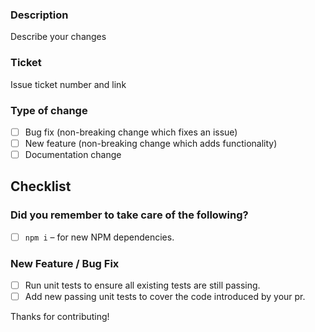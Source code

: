 ### Description
Describe your changes
### Ticket
Issue ticket number and link
### Type of change
- [ ] Bug fix (non-breaking change which fixes an issue)
- [ ] New feature (non-breaking change which adds functionality)
- [ ] Documentation change
## Checklist
### Did you remember to take care of the following?
- [ ] `npm i` – for new NPM dependencies.
### New Feature / Bug Fix
- [ ] Run unit tests to ensure all existing tests are still passing.
- [ ] Add new passing unit tests to cover the code introduced by your pr.

Thanks for contributing!
